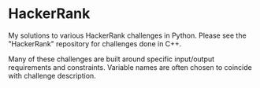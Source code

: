 # HackerRank
My solutions to various HackerRank challenges in Python.
Please see the "HackerRank" repository for challenges done in C++.

Many of these challenges are built around specific input/output requirements and constraints.
Variable names are often chosen to coincide with challenge description. 
